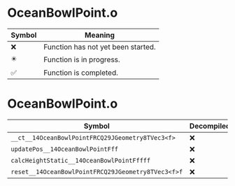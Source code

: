 # OceanBowlPoint.o
| Symbol | Meaning 
| ------------- | ------------- 
| :x: | Function has not yet been started. 
| :eight_pointed_black_star: | Function is in progress. 
| :white_check_mark: | Function is completed. 


# OceanBowlPoint.o
| Symbol | Decompiled? |
| ------------- | ------------- |
| `__ct__14OceanBowlPointFRCQ29JGeometry8TVec3<f>` | :x: |
| `updatePos__14OceanBowlPointFff` | :x: |
| `calcHeightStatic__14OceanBowlPointFffff` | :x: |
| `reset__14OceanBowlPointFRCQ29JGeometry8TVec3<f>f` | :x: |
